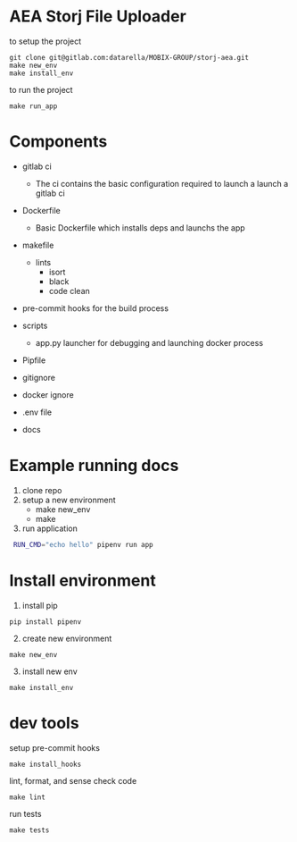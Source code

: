 # AEA Storj File Uploader

to setup the project

```
git clone git@gitlab.com:datarella/MOBIX-GROUP/storj-aea.git
make new_env
make install_env
```

to run the project

```
make run_app
```


# Components

- gitlab ci
    - The ci contains the basic configuration required to launch a launch a gitlab ci
  
- Dockerfile
  - Basic Dockerfile which installs deps and launchs the app

- makefile
  - lints
      - isort
      - black
      - code clean
- pre-commit hooks for the build process

- scripts
  - app.py launcher for debugging and launching docker process

- Pipfile

- gitignore
- docker ignore
- .env file
- docs


# Example running docs

1. clone repo
2. setup a new environment
   - make new_env
   - make 
3. run application
```bash
 RUN_CMD="echo hello" pipenv run app
```


# Install environment
1. install pip
```
pip install pipenv
```

2. create new environment
```
make new_env
```
3. install new env
```
make install_env
```




# dev tools
setup pre-commit hooks
```
make install_hooks
```

lint, format, and sense check code
```
make lint
```

run tests

```
make tests
```

